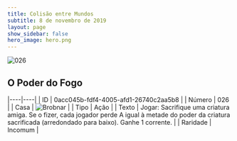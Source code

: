 ```yaml
---
title: Colisão entre Mundos
subtitle: 8 de novembro de 2019
layout: page
show_sidebar: false
hero_image: hero.png
---
```


![026](https://cdn.keyforgegame.com/media/card_front/pt/452_026_H6QXMJQ9V8X8_pt.png)

## O Poder do Fogo

|----|----|
| ID | 0acc045b-fdf4-4005-afd1-26740c2aa5b8 |
| Número | 026 |
| Casa | ![Brobnar](https://archonarcana.com/images/thumb/e/e0/Brobnar.png/22px-Brobnar.png "Brobnar") |
| Tipo | Ação |
| Texto | Jogar: Sacrifique uma criatura amiga.  Se o fizer, cada jogador perde A igual  à metade do poder da criatura sacrificada  (arredondado para baixo). Ganhe 1 corrente. |
| Raridade | Incomum |
